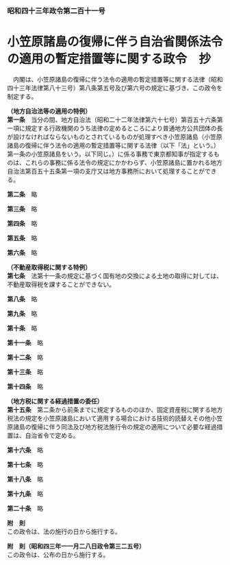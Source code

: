 ### 昭和四十三年政令第二百十一号  
# 小笠原諸島の復帰に伴う自治省関係法令の適用の暫定措置等に関する政令　抄  
　内閣は、小笠原諸島の復帰に伴う法令の適用の暫定措置等に関する法律（昭和四十三年法律第八十三号）第八条第五号及び第六号の規定に基づき、この政令を制定する。  
  
**（地方自治法等の適用の特例）**  
**第一条**　当分の間、地方自治法（昭和二十二年法律第六十七号）第百五十六条第一項に規定する行政機関のうち法律の定めるところにより普通地方公共団体の長が設けなければならないものとされているものが処理すべき小笠原諸島（小笠原諸島の復帰に伴う法令の適用の暫定措置等に関する法律（以下「法」という。）第一条の小笠原諸島をいう。以下同じ。）に係る事務で東京都知事が指定するものは、これらの事務に係る法令の規定にかかわらず、小笠原諸島に置かれる地方自治法第百五十五条第一項の支庁又は地方事務所において処理することができる。  
  
**第二条**　略  
  
**第三条**　略  
  
**第四条**　略  
  
**第五条**　略  
  
**第六条**　略  
  
**（不動産取得税に関する特例）**  
**第七条**　法第十一条の規定に基づく国有地の交換による土地の取得に対しては、不動産取得税を課することができない。  
  
**第八条**　略  
  
**第九条**　略  
  
**第十条**　略  
  
**第十一条**　略  
  
**第十二条**　略  
  
**第十三条**　略  
  
**第十四条**　略  
  
**（地方税に関する経過措置の委任）**  
**第十五条**　第二条から前条までに規定するもののほか、固定資産税に関する地方税法の規定を小笠原諸島において適用する場合における技術的読替えその他小笠原諸島の復帰に伴う同法及び地方税法施行令の規定の適用について必要な経過措置は、自治省令で定める。  
  
**第十六条**　略  
  
**第十七条**　略  
  
**第十八条**　略  
  
**第十九条**　略  
  
**第二十条**　略  
  
**附　則**  
この政令は、法の施行の日から施行する。  
  
**附　則（昭和四三年一一月二八日政令第三二五号）**  
この政令は、公布の日から施行する。  
  
